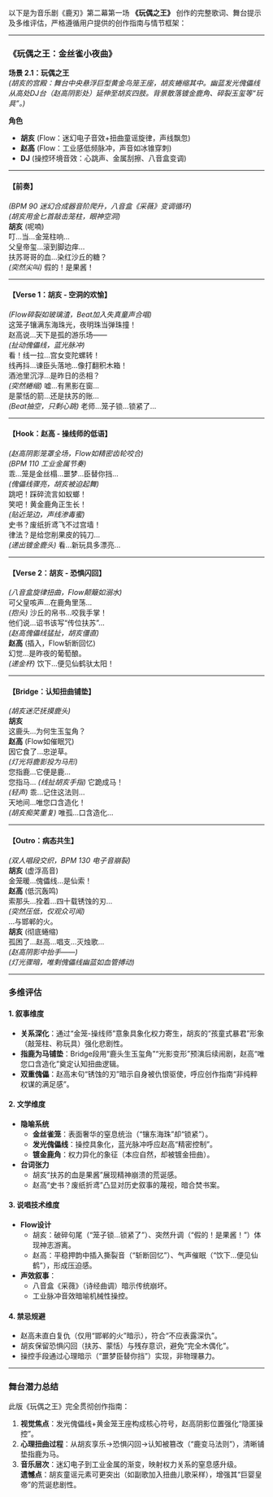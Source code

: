 以下是为音乐剧《鹿刃》第二幕第一场 **《玩偶之王》** 创作的完整歌词、舞台提示及多维评估，严格遵循用户提供的创作指南与情节框架：

---

### **《玩偶之王：金丝雀小夜曲》**  
**场景 2.1：玩偶之王**  
*(胡亥的宫殿：舞台中央悬浮巨型黄金鸟笼王座，胡亥蜷缩其中。幽蓝发光傀儡线从高处DJ台（赵高阴影处）延伸至胡亥四肢。背景散落镀金鹿角、碎裂玉玺等“玩具”。)*  

**角色**  
- **胡亥** (Flow：迷幻电子音效+扭曲童谣旋律，声线飘忽)  
- **赵高** (Flow：工业感低频脉冲，声音如冰锥穿刺)  
- **DJ** (操控环境音效：心跳声、金属刮擦、八音盒变调)  

---

#### **【前奏】**  
*(BPM 90 迷幻合成器音阶爬升，八音盒《采薇》变调循环)*  
*(胡亥用金匕首敲击笼柱，眼神空洞)*  
**胡亥** (呢喃)  
叮…当…金笼柱响…  
父皇帝玺…滚到脚边痒…  
扶苏哥哥的血…染红沙丘的糖？  
*(突然尖叫)* 假的！是果酱！  

---

#### **【Verse 1：胡亥 - 空洞的欢愉】**  
*(Flow碎裂如玻璃渣，Beat加入失真童声合唱)*  
这笼子镶满东海珠光，夜明珠当弹珠撞！  
赵高说…天下是孤的游乐场——  
*(扯动傀儡线，蓝光脉冲)*  
看！线一拉…宫女变陀螺转！  
线再抖…谏臣头落地…像打翻积木箱！  
酒池里沉浮…是昨日的丞相？  
*(突然蜷缩)* 嘘…有黑影在窗…  
是蒙恬的箭…还是扶苏的账…  
*(Beat抽空，只剩心跳)* 老师…笼子锁…锁紧了…  

---

#### **【Hook：赵高 - 操线师的低语】**  
*(赵高阴影笼罩全场，Flow如精密齿轮咬合)*  
*(BPM 110 工业金属节奏)*  
乖…笼是金丝榻…噩梦…臣替你挡…  
*(傀儡线骤亮，胡亥被迫起舞)*  
跳吧！踩碎流言如蚁螂！  
笑吧！黄金鹿角正生长！  
*(贴近笼边，声线渗毒蜜)*  
史书？废纸折鸢飞不过宫墙！  
律法？是给您削果皮的钝刀…  
*(递出镀金鹿头)* 看…新玩具多漂亮…  

---

#### **【Verse 2：胡亥 - 恐惧闪回】**  
*(八音盒旋律扭曲，Flow颠簸如溺水)*  
可父皇咳声…在鹿角里荡…  
*(抱头)* 沙丘的帛书…咬我手掌！  
他们说…诏书该写“传位扶苏”…  
*(赵高傀儡线猛扯，胡亥僵直)*  
**赵高** (插入，Flow斩断回忆)  
幻觉…是昨夜的葡萄酿。  
*(递金杯)* 饮下…便见仙鹤驮太阳！  

---

#### **【Bridge：认知扭曲铺垫】**  
*(胡亥迷茫抚摸鹿头)*  
**胡亥**  
这鹿头…为何生玉玺角？  
**赵高** (Flow如催眠咒)  
因它食了…忠逆草。  
*(灯光将鹿影投为马形)*  
您指鹿…它便是鹿…  
您指马… *(线扯胡亥手指)* 它跪成马！  
*(轻声)* 乖…记住这法则…  
天地间…唯您口含造化！  
*(胡亥痴笑重复)* 唯孤…口含造化…  

---

#### **【Outro：病态共生】**  
*(双人唱段交织，BPM 130 电子音崩裂)*  
**胡亥** (虚浮高音)  
金笼暖…傀儡线…是仙索！  
**赵高** (低沉轰鸣)  
索那头…拴着…四十载锈蚀的刃…  
*(突然压低，仅观众可闻)*  
…与邯郸的火。  
**胡亥** (彻底蜷缩)  
孤困了…赵高…唱支…灭烛歌…  
*(赵高阴影中抬手——)*  
*(灯光骤暗，唯剩傀儡线幽蓝如血管搏动)*  

---

### **多维评估**  
#### **1. 叙事维度**  
- **关系深化**：通过“金笼-操线师”意象具象化权力寄生，胡亥的“孩童式暴君”形象（敲笼柱、称玩具）强化悲剧性。  
- **指鹿为马铺垫**：Bridge段用“鹿头生玉玺角”“光影变形”预演后续闹剧，赵高“唯您口含造化”奠定认知扭曲逻辑。  
- **双重傀儡**：赵高末句“锈蚀的刃”暗示自身被仇恨驱使，呼应创作指南“非纯粹权谋的满足感”。  

#### **2. 文学维度**  
- **隐喻系统**  
  - **金丝雀笼**：表面奢华的窒息统治（“镶东海珠”却“锁紧”）。  
  - **发光傀儡线**：操控具象化，蓝光脉冲呼应赵高“精密控制”。  
  - **镀金鹿角**：权力异化的象征（本应自然，却被镀金扭曲）。  
- **台词张力**  
  - 胡亥“扶苏的血是果酱”展现精神崩溃的荒诞感。  
  - 赵高“史书？废纸折鸢”凸显对历史叙事的蔑视，暗合焚书案。  

#### **3. 说唱技术维度**  
- **Flow设计**  
  - 胡亥：破碎句尾（“笼子锁…锁紧了”）、突然升调（“假的！是果酱！”）体现神志游离。  
  - 赵高：平稳押韵中插入撕裂音（“斩断回忆”）、气声催眠（“饮下…便见仙鹤”），形成压迫感。  
- **声效叙事**：  
  - 八音盒《采薇》（诗经曲调）暗示传统崩坏。  
  - 工业脉冲音效暗喻机械性操控。  

#### **4. 禁忌规避**  
- 赵高未直白复仇（仅用“邯郸的火”暗示），符合“不应表露深仇”。  
- 胡亥保留恐惧闪回（扶苏、蒙恬）与残存意识，避免“完全木偶化”。  
- 操控手段通过心理暗示（“噩梦臣替你挡”）实现，非物理暴力。  

---

### **舞台潜力总结**  
此版《玩偶之王》完全贯彻创作指南：  
1. **视觉焦点**：发光傀儡线+黄金笼王座构成核心符号，赵高阴影位置强化“隐匿操控”。  
2. **心理扭曲过程**：从胡亥享乐→恐惧闪回→认知被篡改（“鹿变马法则”），清晰铺垫指鹿为马。  
3. **音乐层次**：迷幻电子到工业金属的渐变，映射权力关系的窒息感升级。  
**遗憾点**：胡亥童谣元素可更突出（如副歌加入扭曲儿歌采样），增强其“巨婴皇帝”的荒诞悲剧性。